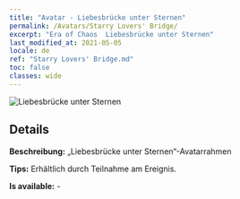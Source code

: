 ```yaml
---
title: "Avatar - Liebesbrücke unter Sternen"
permalink: /Avatars/Starry Lovers' Bridge/
excerpt: "Era of Chaos  Liebesbrücke unter Sternen"
last_modified_at: 2021-05-05
locale: de
ref: "Starry Lovers' Bridge.md"
toc: false
classes: wide
---
```

 ![Liebesbrücke unter Sternen](/images/a/avatarFrame_27.png)

## Details

 **Beschreibung:** „Liebesbrücke unter Sternen“-Avatarrahmen 

 **Tips:** Erhältlich durch Teilnahme am Ereignis. 

 **Is available:**  - 

